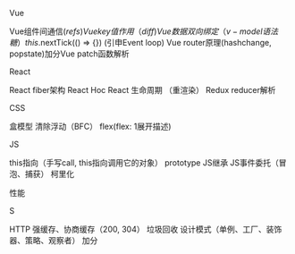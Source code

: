 Vue

Vue组件间通信($refs)
Vue key值作用（diff)
Vue 数据双向绑定（v-model语法糖）
this.$nextTick(() => {}) (引申Event loop)
Vue router原理(hashchange, popstate)加分Vue patch函数解析

React

React fiber架构
React Hoc
React 生命周期 （重渲染）
Redux reducer解析

CSS

盒模型
清除浮动（BFC）
flex(flex: 1展开描述)


JS

this指向（手写call, this指向调用它的对象）
prototype
JS继承
JS事件委托（冒泡、捕获）
柯里化

性能


S

HTTP
强缓存、协商缓存（200, 304）
垃圾回收
设计模式（单例、工厂、装饰器、策略、观察者） 加分
